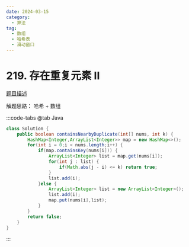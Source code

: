 ```yaml
---
date: 2024-03-15
category: 
  - 算法
tag: 
  - 数组
  - 哈希表
  - 滑动窗口
---
```


# 219. 存在重复元素 II

<Badge text="简单" type="tip" vertical="middle" />

[题目描述](https://leetcode.cn/problems/contains-duplicate-ii/)

解题思路： 哈希 + 数组 

:::code-tabs
@tab Java
```java
class Solution {
    public boolean containsNearbyDuplicate(int[] nums, int k) {
		HashMap<Integer,ArrayList<Integer>> map = new HashMap<>();
		for(int i = 0;i < nums.length;i++) {
			if(map.containsKey(nums[i])) {
				ArrayList<Integer> list = map.get(nums[i]);
				for(int j : list) {
					if(Math.abs(j - i) <= k) return true;
				}
				list.add(i);
			}else {
				ArrayList<Integer> list = new ArrayList<Integer>();
				list.add(i);
				map.put(nums[i],list);
			}
		}
		return false;
    }
}
```
:::